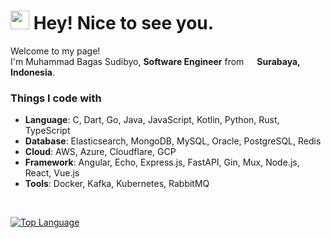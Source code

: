<h1><img src="https://emojis.slackmojis.com/emojis/images/1531849430/4246/blob-sunglasses.gif?1531849430" width="30"/> Hey! Nice to see you.</h1>

<p>Welcome to my page! </br> I'm Muhammad Bagas Sudibyo, <strong>Software Engineer</strong> from <img src="https://cdn-icons-png.flaticon.com/512/6157/6157721.png" width="13"/> <b>Surabaya, Indonesia</b>.
<h3>Things I code with</h3>

<ul>
  <li><strong>Language</strong>: C, Dart, Go, Java, JavaScript, Kotlin, Python, Rust, TypeScript</li>
  <li><strong>Database</strong>: Elasticsearch, MongoDB, MySQL, Oracle, PostgreSQL, Redis</li>
  <li><strong>Cloud</strong>: AWS, Azure, Cloudflare, GCP</li>
  <li><strong>Framework</strong>: Angular, Echo, Express.js, FastAPI, Gin, Mux, Node.js, React, Vue.js</li>
  <li><strong>Tools</strong>: Docker, Kafka, Kubernetes, RabbitMQ</li>
</ul>

</br>

[![Top Language](https://github-readme-stats.vercel.app/api/top-langs/?username=bagasdisini&langs_count=9&size_weight=0.5&count_weight=0.5&hide=css,html,scss,cmake,vue&layout=compact)](https://github.com/bagasdisini/github-readme-stats)

